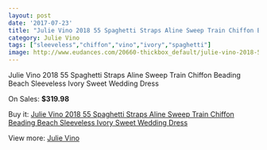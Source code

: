 ```yaml
---
layout: post
date: '2017-07-23'
title: "Julie Vino 2018 55 Spaghetti Straps Aline Sweep Train Chiffon Beading Beach Sleeveless Ivory Sweet Wedding Dress"
category: Julie Vino
tags: ["sleeveless","chiffon","vino","ivory","spaghetti"]
image: http://www.eudances.com/20660-thickbox_default/julie-vino-2018-55-spaghetti-straps-aline-sweep-train-chiffon-beading-beach-sleeveless-ivory-sweet-wedding-dress.jpg
---
```

Julie Vino 2018 55 Spaghetti Straps Aline Sweep Train Chiffon Beading Beach Sleeveless Ivory Sweet Wedding Dress

On Sales: **$319.98**
<a href="https://www.eudances.com/en/julie-vino/6200-julie-vino-2018-55-spaghetti-straps-aline-sweep-train-chiffon-beading-beach-sleeveless-ivory-sweet-wedding-dress.html"><amp-img layout="responsive" width="600" height="600" src="//www.eudances.com/20660-thickbox_default/julie-vino-2018-55-spaghetti-straps-aline-sweep-train-chiffon-beading-beach-sleeveless-ivory-sweet-wedding-dress.jpg" alt="Julie Vino 2018 55 Spaghetti Straps Aline Sweep Train Chiffon Beading Beach Sleeveless Ivory Sweet Wedding Dress 0" /></a>
<a href="https://www.eudances.com/en/julie-vino/6200-julie-vino-2018-55-spaghetti-straps-aline-sweep-train-chiffon-beading-beach-sleeveless-ivory-sweet-wedding-dress.html"><amp-img layout="responsive" width="600" height="600" src="//www.eudances.com/20662-thickbox_default/julie-vino-2018-55-spaghetti-straps-aline-sweep-train-chiffon-beading-beach-sleeveless-ivory-sweet-wedding-dress.jpg" alt="Julie Vino 2018 55 Spaghetti Straps Aline Sweep Train Chiffon Beading Beach Sleeveless Ivory Sweet Wedding Dress 1" /></a>
<a href="https://www.eudances.com/en/julie-vino/6200-julie-vino-2018-55-spaghetti-straps-aline-sweep-train-chiffon-beading-beach-sleeveless-ivory-sweet-wedding-dress.html"><amp-img layout="responsive" width="600" height="600" src="//www.eudances.com/20661-thickbox_default/julie-vino-2018-55-spaghetti-straps-aline-sweep-train-chiffon-beading-beach-sleeveless-ivory-sweet-wedding-dress.jpg" alt="Julie Vino 2018 55 Spaghetti Straps Aline Sweep Train Chiffon Beading Beach Sleeveless Ivory Sweet Wedding Dress 2" /></a>

Buy it: [Julie Vino 2018 55 Spaghetti Straps Aline Sweep Train Chiffon Beading Beach Sleeveless Ivory Sweet Wedding Dress](https://www.eudances.com/en/julie-vino/6200-julie-vino-2018-55-spaghetti-straps-aline-sweep-train-chiffon-beading-beach-sleeveless-ivory-sweet-wedding-dress.html "Julie Vino 2018 55 Spaghetti Straps Aline Sweep Train Chiffon Beading Beach Sleeveless Ivory Sweet Wedding Dress")

View more: [Julie Vino](https://www.eudances.com/en/100-julie-vino "Julie Vino")